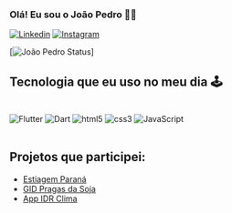 ### Olá! Eu sou o João Pedro 👋🏽

[![Linkedin](https://img.shields.io/badge/LinkedIn-0077B5?style=for-the-badge&logo=linkedin&logoColor=white)](https://www.linkedin.com/in/jo%C3%A3o-pedro-martins-1b3915259/)
[![Instagram](https://img.shields.io/badge/Instagram-E4405F?style=for-the-badge&logo=instagram&logoColor=white)](https://www.instagram.com/juaopedr0/)

[![João Pedro Status](https://github-readme-stats.vercel.app/api?username=JuaoPedr0&show_icons=true&theme=onedark)]

## Tecnologia que eu uso no meu dia 🕹️

<div style="display: inline_block"><br/>
   <img align="center" alt="Flutter" src="https://img.shields.io/badge/Flutter-02569B?style=for-the-badge&logo=flutter&logoColor=white" />
   <img align="center" alt="Dart" src="https://img.shields.io/badge/Dart-0175C2?style=for-the-badge&logo=dart&logoColor=white" />
   <img align="center" alt="html5" src="https://img.shields.io/badge/HTML5-E34F26?style=for-the-badge&logo=html5&logoColor=white" />
   <img align="center" alt="css3" src="https://img.shields.io/badge/CSS3-1572B6?style=for-the-badge&logo=css3&logoColor=white" />
   <img align="center" alt="JavaScript" src="https://img.shields.io/badge/JavaScript-F7DF1E?style=for-the-badge&logo=javascript&logoColor=black" />
</div><br/>

## Projetos que participei:

- [Estiagem Paraná](https://www.idrparana.pr.gov.br/Pagina/Estiagem-Parana-App)<br/>
- [GID Pragas da Soja](https://www.idrparana.pr.gov.br/Pagina/GID-Pragas-da-Soja-App)<br>
- [App IDR Clima](https://www.idrparana.pr.gov.br/Pagina/IDR-Clima-App)<br/>
